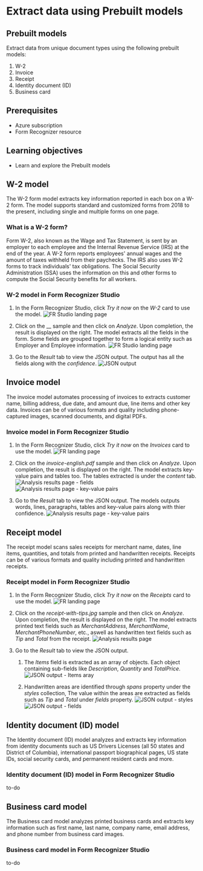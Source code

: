 # Extract data using Prebuilt models

## Prebuilt models
Extract data from unique document types using the following prebuilt models:
1. W-2
2. Invoice
3. Receipt
4. Identity document (ID)
5. Business card

## Prerequisites

* Azure subscription
* Form Recognizer resource

## Learning objectives

* Learn and explore the Prebuilt models

## W-2 model
The W-2 form model extracts key information reported in each box on a W-2 form. The model supports standard and customized forms from 2018 to the present, including single and multiple forms on one page.

### What is a W-2 form?
Form W-2, also known as the Wage and Tax Statement, is sent by an employer to each employee and the Internal Revenue Service (IRS) at the end of the year. A W-2 form reports employees' annual wages and the amount of taxes withheld from their paychecks. The IRS also uses W-2 forms to track individuals' tax obligations. The Social Security Administration (SSA) uses the information on this and other forms to compute the Social Security benefits for all workers.

### W-2 model in Form Recognizer Studio

1. In the Form Recognizer Studio, click _Try it now_ on the _W-2_ card to use the model.
![FR Studio landing page](https://github.com/CSALabsAutomation/azure-ai-ml-document-processing-lab/blob/master/steps/03/assets/1.1.png)

2. Click on the __ sample and then click on _Analyze_. Upon completion, the result is displayed on the right. The model extracts all the fields in the form. Some fields are grouped together to form a logical entity such as Employer and Employee information. 
![FR Studio landing page](https://github.com/CSALabsAutomation/azure-ai-ml-document-processing-lab/blob/master/steps/03/assets/1.2.png)

3. Go to the _Result_ tab to view the JSON output. The output has all the fields along with the _confidence_.
![JSON output](https://github.com/CSALabsAutomation/azure-ai-ml-document-processing-lab/blob/master/steps/03/assets/1.3.png)


## Invoice model
The invoice model automates processing of invoices to extracts customer name, billing address, due date, and amount due, line items and other key data. Invoices can be of various formats and quality including phone-captured images, scanned documents, and digital PDFs.

### Invoice model in Form Recognizer Studio

1. In the Form Recognizer Studio, click _Try it now_ on the _Invoices_ card to use the model.
![FR landing page](https://github.com/CSALabsAutomation/azure-ai-ml-document-processing-lab/blob/master/steps/03/assets/2.1.png)

2. Click on the _invoice-english.pdf_ sample and then click on _Analyze_. Upon completion, the result is displayed on the right. The model extracts key-value pairs and tables too. The tables extracted is under the _content_ tab.
![Analysis results page - fields](https://github.com/CSALabsAutomation/azure-ai-ml-document-processing-lab/blob/master/steps/03/assets/2.2.png)
![Analysis results page - key-value pairs](https://github.com/CSALabsAutomation/azure-ai-ml-document-processing-lab/blob/master/steps/03/assets/2.3.png)

3. Go to the _Result_ tab to view the JSON output. The models outputs words, lines, paragraphs, tables and key-value pairs along with thier confidence.
![Analysis results page - key-value pairs](https://github.com/CSALabsAutomation/azure-ai-ml-document-processing-lab/blob/master/steps/03/assets/2.4.png)


## Receipt model
The receipt model scans sales receipts for merchant name, dates, line items, quantities, and totals from printed and handwritten receipts. Receipts can be of various formats and quality including printed and handwritten receipts.

### Receipt model in Form Recognizer Studio
1. In the Form Recognizer Studio, click _Try it now_ on the _Receipts_ card to use the model.
![FR landing page](https://github.com/CSALabsAutomation/azure-ai-ml-document-processing-lab/blob/master/steps/03/assets/3.1.png)

2. Click on the _receipt-with-tips.jpg_ sample and then click on _Analyze_. Upon completion, the result is displayed on the right. The model extracts printed text fields such as _MerchantAddress_, _MerchantName_, _MerchantPhoneNumber_, etc., aswell as handwritten text fields such as _Tip_ and _Total_ from the receipt. 
![Analysis results page](https://github.com/CSALabsAutomation/azure-ai-ml-document-processing-lab/blob/master/steps/03/assets/3.2.png)

3. Go to the _Result_ tab to view the JSON output. 
    1. The _Items_ field is extracted as an array of objects. Each object containing sub-fields like _Description_, _Quantity_ and _TotalPrice_. 
    ![JSON output - Items aray](https://github.com/CSALabsAutomation/azure-ai-ml-document-processing-lab/blob/master/steps/03/assets/3.3.png)

    2. Handwritten areas are identified through _spans_ property under the _styles_ collection, The value within the areas are extracted as fields such as _Tip_ and _Total_ under _fields_ property.
    ![JSON output - styles](https://github.com/CSALabsAutomation/azure-ai-ml-document-processing-lab/blob/master/steps/03/assets/3.4.png)
    ![JSON output - fields](https://github.com/CSALabsAutomation/azure-ai-ml-document-processing-lab/blob/master/steps/03/assets/3.5.png)



## Identity document (ID) model
The Identity document (ID) model analyzes and extracts key information from identity documents such as US Drivers Licenses (all 50 states and District of Columbia), international passport biographical pages, US state IDs, social security cards, and permanent resident cards and more.

### Identity document (ID) model in Form Recognizer Studio
to-do

## Business card model
The Business card model analyzes printed business cards and extracts key information such as first name, last name, company name, email address, and phone number from business card images.

### Business card model in Form Recognizer Studio
to-do




